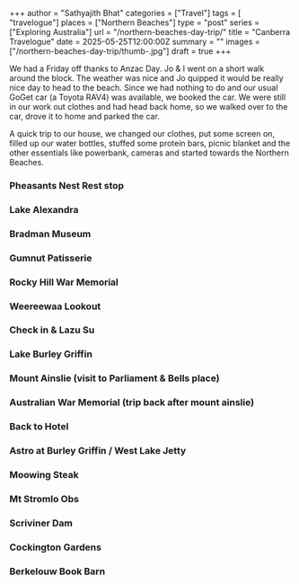 +++
author = "Sathyajith Bhat"
categories = ["Travel"]
tags = [ "travelogue"]
places = ["Northern Beaches"]
type = "post"
series = ["Exploring Australia"]
url = "/northern-beaches-day-trip/"
title = "Canberra Travelogue"
date = 2025-05-25T12:00:00Z
summary = ""
images = ["/northern-beaches-day-trip/thumb-.jpg"]
draft = true
+++

We had a Friday off thanks to Anzac Day. Jo & I went on a short walk around the block. The weather was nice and Jo quipped it would be really nice day to head to the beach. Since we had nothing to do and our usual GoGet car (a Toyota RAV4) was available, we booked the car. We were still in our work out clothes and had head back home, so we walked over to the car, drove it to home and parked the car. 

A quick trip to our house, we changed our clothes, put some screen on, filled up our water bottles, stuffed some protein bars, picnic blanket and the other essentials like powerbank, cameras and started towards the Northern Beaches.

### Pheasants Nest Rest stop 

### Lake Alexandra

### Bradman Museum

### Gumnut Patisserie

### Rocky Hill War Memorial

### Weereewaa Lookout

### Check in & Lazu Su

### Lake Burley Griffin

### Mount Ainslie (visit to Parliament & Bells place)

### Australian War Memorial (trip back after mount ainslie)

### Back to Hotel

### Astro at Burley Griffin / West Lake Jetty

### Moowing Steak

### Mt Stromlo Obs

### Scriviner Dam

### Cockington Gardens

### Berkelouw Book Barn




